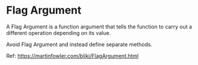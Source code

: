 # Flag Argument

A Flag Argument is a function argument that tells the function to carry out a different operation depending on its value.

Avoid Flag Argument and instead define separate methods.

Ref: https://martinfowler.com/bliki/FlagArgument.html
